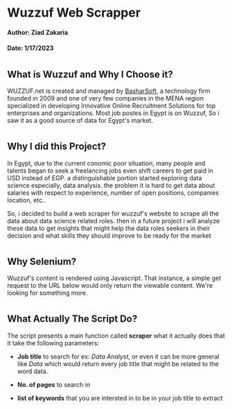 # Wuzzuf Web Scrapper

#### Author: **Ziad Zakaria** 
#### Date: **1/17/2023**
#

## **What is Wuzzuf and Why I Choose it?**
WUZZUF.net is created and managed by [BasharSoft](https://basharsoft.com/), a technology firm founded in 2009 and one of very few companies in the MENA region specialized in developing Innovative Online Recruitment Solutions for top enterprises and organizations. Most job postes in Egypt is on Wuzzuf, So i saw it as a good source of data for Egypt's market. 
#

## **Why I did this Project?**
In Egypt, due to the current conomic poor situation, many people and talents began to seek a freelancing jobs even shift careers to get paid in USD instead of EGP. a distinguishable portion started exploring data science especially, data analysis. the problem it is hard to get data about salaries with respect to experience, number of open positions, companies location, etc..

So, i decided to build a web scraper for wuzzuf's website to scrape all the data about data science related roles. then in a future project i will analyze these data to get insights that might help the data roles seekers in their decision and what skills they should improve to be ready for the market    
#

## **Why Selenium?**
Wuzzuf's content is rendered using Javascript. That instance, a simple get request to the URL below would only return the viewable content. We're looking for something more.
#

## **What Actually The Script Do?**

The script presents a main function called  **scraper** what it actually does that it take the following parameters:

* **Job title** to search for ex: *Data Analyst*, or even it can be more general like *Data* which would return every job title that might be related to  the word data.  

* **No. of pages** to search in 

* **list of keywords** that you are intersted in to be in your job title to extract
#

